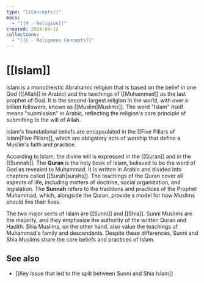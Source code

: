 ```yaml
---
type: "[[Concepts]]"
mocs:
  - "[[M - Religion]]"
created: 2024-04-12
collections:
  - "[[C - Religeous Concepts]]"
---
```

# [[Islam]]

Islam is a monotheistic Abrahamic religion that is based on the belief in one God ([[Allah]] in Arabic) and the teachings of [[Muhammad]] as the last prophet of God. It is the second-largest religion in the world, with over a billion followers, known as [[Muslim|Muslims]]. The word "Islam" itself means "submission" in Arabic, reflecting the religion's core principle of submitting to the will of Allah.

Islam's foundational beliefs are encapsulated in the [[Five Pillars of Islam|Five Pillars]], which are obligatory acts of worship that define a Muslim's faith and practice.

According to Islam, the divine will is expressed in the [[Quran]] and in the [[Sunnah]]. The **Quran** is the holy book of Islam, believed to be the word of God as revealed to Muhammad. It is written in Arabic and divided into chapters called [[Surah|surahs]]. The teachings of the Quran cover all aspects of life, including matters of doctrine, social organization, and legislation. The **Sunnah** refers to the traditions and practices of the Prophet Muhammad, which, alongside the Quran, provide a model for how Muslims should live their lives.

The two major sects of Islam are [[Sunni]] and [[Shia]]. Sunni Muslims are the majority, and they emphasize the authority of the written Quran and Hadith. Shia Muslims, on the other hand, also value the teachings of Muhammad's family and descendants. Despite these differences, Sunni and Shia Muslims share the core beliefs and practices of Islam.

## See also
- [[Key Issue that led to the split between Sunni and Shia Islam]]
